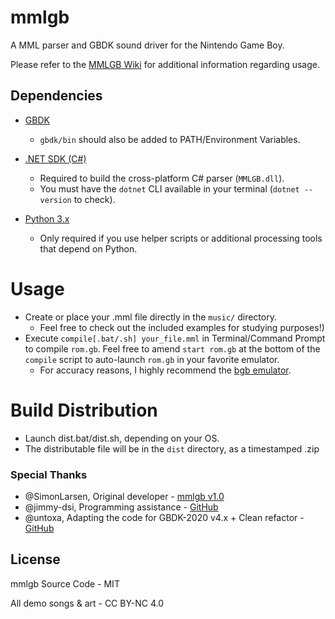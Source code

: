 mmlgb
=====

A MML parser and GBDK sound driver for the Nintendo Game Boy.

Please refer to the [MMLGB Wiki](https://github.com/potatoTeto/mmlgb/wiki) for additional information regarding usage.

## Dependencies
- [GBDK](https://github.com/gbdk-2020/gbdk-2020)
  - ``gbdk/bin`` should also be added to PATH/Environment Variables.

- [.NET SDK (C#)](https://dotnet.microsoft.com/download)
  - Required to build the cross-platform C# parser (`MMLGB.dll`).
  - You must have the `dotnet` CLI available in your terminal (`dotnet --version` to check).

- [Python 3.x](https://www.python.org/downloads/)  
  - Only required if you use helper scripts or additional processing tools that depend on Python.

# Usage
- Create or place your .mml file directly in the ``music/`` directory.
  - Feel free to check out the included examples for studying purposes!)
- Execute ``compile[.bat/.sh] your_file.mml`` in Terminal/Command Prompt to compile ``rom.gb``. Feel free to amend ``start rom.gb`` at the bottom of the ``compile`` script to auto-launch ``rom.gb`` in your favorite emulator.
  - For accuracy reasons, I highly recommend the [bgb emulator](https://bgb.bircd.org/).

# Build Distribution
- Launch dist.bat/dist.sh, depending on your OS.
- The distributable file will be in the ``dist`` directory, as a timestamped .zip

### Special Thanks
- @SimonLarsen, Original developer - [mmlgb v1.0](https://github.com/SimonLarsen/mmlgb)
- @jimmy-dsi, Programming assistance - [GitHub](https://github.com/jimmy-dsi)
- @untoxa, Adapting the code for GBDK-2020 v4.x + Clean refactor - [GitHub](https://github.com/untoxa)

## License

mmlgb Source Code - MIT

All demo songs & art - CC BY-NC 4.0

